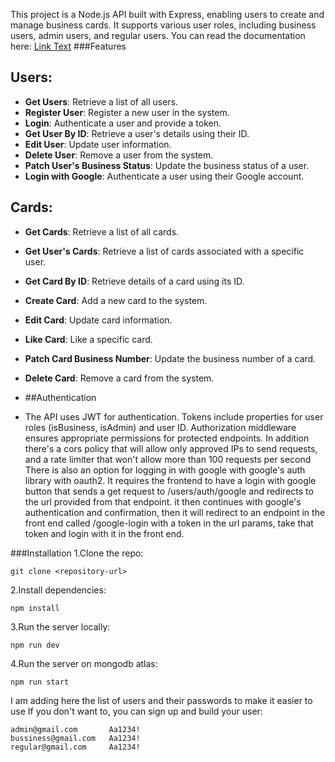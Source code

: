 This project is a Node.js API built with Express, enabling users to create and manage business cards. It supports various user roles, including business users, admin users, and regular users. You can read the documentation here:
  [Link Text](https://documenter.getpostman.com/view/29937654/2sA3XSBgyh)
###Features
## Users:
- **Get Users**: Retrieve a list of all users.
- **Register User**: Register a new user in the system.
- **Login**: Authenticate a user and provide a token.
- **Get User By ID**: Retrieve a user's details using their ID.
- **Edit User**: Update user information.
- **Delete User**: Remove a user from the system.
- **Patch User's Business Status**: Update the business status of a user.
- **Login with Google**: Authenticate a user using their Google account.

## Cards:
- **Get Cards**: Retrieve a list of all cards.
- **Get User's Cards**: Retrieve a list of cards associated with a specific user.
- **Get Card By ID**: Retrieve details of a card using its ID.
- **Create Card**: Add a new card to the system.
- **Edit Card**: Update card information.
- **Like Card**: Like a specific card.
- **Patch Card Business Number**: Update the business number of a card.
- **Delete Card**: Remove a card from the system.


- ##Authentication
- The API uses JWT for authentication. Tokens include properties for user roles (isBusiness, isAdmin) and user ID. Authorization middleware ensures appropriate permissions for protected endpoints.
In addition there's a cors policy that will allow only approved IPs to send requests, and a rate limiter that won't allow more than 100 requests per second
There is also an option for logging in with google with google's auth library with oauth2. It requires the frontend to have a login with google button that sends a get request to /users/auth/google and redirects to the url provided from that endpoint. it then continues with google's authentication and confirmation, then it will redirect to an endpoint in the front end called /google-login with a token in the url params, take that token and login with it in the front end.

###Installation
1.Clone the repo:
```
git clone <repository-url>
```
2.Install dependencies:
```
npm install
```
3.Run the server locally:
```
npm run dev
```
4.Run the server on mongodb atlas:
```
npm run start
```


I am adding here the list of users and their passwords to make it easier to use
If you don't want to, you can sign up and build your user:
```
admin@gmail.com       Aa1234!
bussiness@gmail.com   Aa1234!
regular@gmail.com     Aa1234!

```
